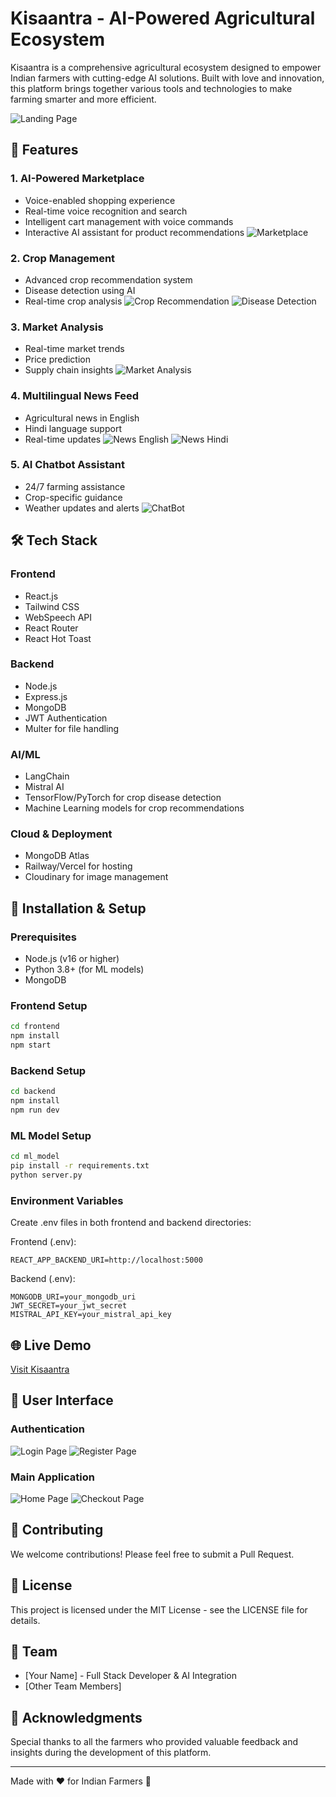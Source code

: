 # Kisaantra - AI-Powered Agricultural Ecosystem

Kisaantra is a comprehensive agricultural ecosystem designed to empower Indian farmers with cutting-edge AI solutions. Built with love and innovation, this platform brings together various tools and technologies to make farming smarter and more efficient.

![Landing Page](frontend/src/images/LandingPage.png)

## 🌟 Features

### 1. AI-Powered Marketplace
- Voice-enabled shopping experience
- Real-time voice recognition and search
- Intelligent cart management with voice commands
- Interactive AI assistant for product recommendations
![Marketplace](frontend/src/images/MarketPlace.png)

### 2. Crop Management
- Advanced crop recommendation system
- Disease detection using AI
- Real-time crop analysis
![Crop Recommendation](frontend/src/images/CropRecommendation.png)
![Disease Detection](frontend/src/images/DiseaseDetection.png)

### 3. Market Analysis
- Real-time market trends
- Price prediction
- Supply chain insights
![Market Analysis](frontend/src/images/MarketAnalysis.png)

### 4. Multilingual News Feed
- Agricultural news in English
- Hindi language support
- Real-time updates
![News English](frontend/src/images/NewsEnglish.png)
![News Hindi](frontend/src/images/NewsHindi.png)

### 5. AI Chatbot Assistant
- 24/7 farming assistance
- Crop-specific guidance
- Weather updates and alerts
![ChatBot](frontend/src/images/ChatBot.png)

## 🛠️ Tech Stack

### Frontend
- React.js
- Tailwind CSS
- WebSpeech API
- React Router
- React Hot Toast

### Backend
- Node.js
- Express.js
- MongoDB
- JWT Authentication
- Multer for file handling

### AI/ML
- LangChain
- Mistral AI
- TensorFlow/PyTorch for crop disease detection
- Machine Learning models for crop recommendations

### Cloud & Deployment
- MongoDB Atlas
- Railway/Vercel for hosting
- Cloudinary for image management

## 🚀 Installation & Setup

### Prerequisites
- Node.js (v16 or higher)
- Python 3.8+ (for ML models)
- MongoDB

### Frontend Setup
```bash
cd frontend
npm install
npm start
```

### Backend Setup
```bash
cd backend
npm install
npm run dev
```

### ML Model Setup
```bash
cd ml_model
pip install -r requirements.txt
python server.py
```

### Environment Variables
Create .env files in both frontend and backend directories:

Frontend (.env):
```
REACT_APP_BACKEND_URI=http://localhost:5000
```

Backend (.env):
```
MONGODB_URI=your_mongodb_uri
JWT_SECRET=your_jwt_secret
MISTRAL_API_KEY=your_mistral_api_key
```

## 🌐 Live Demo
[Visit Kisaantra](https://kisaantra.vercel.app)

## 📱 User Interface

### Authentication
![Login Page](frontend/src/images/LoginPage.png)
![Register Page](frontend/src/images/RegisterPage.png)

### Main Application
![Home Page](frontend/src/images/HomePage.png)
![Checkout Page](frontend/src/images/CheckoutPage.png)

## 🤝 Contributing
We welcome contributions! Please feel free to submit a Pull Request.

## 📝 License
This project is licensed under the MIT License - see the LICENSE file for details.

## 👥 Team
- [Your Name] - Full Stack Developer & AI Integration
- [Other Team Members]

## 🙏 Acknowledgments
Special thanks to all the farmers who provided valuable feedback and insights during the development of this platform.

---
Made with ❤️ for Indian Farmers 🌾
